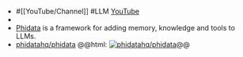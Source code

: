 - #[[YouTube/Channel]] #LLM 
  [YouTube](https://www.youtube.com/@phidata)
-
- [Phidata](https://docs.phidata.com/introduction) is a framework for adding memory, knowledge and tools to LLMs.
- [phidatahq/phidata](https://github.com/phidatahq/phidata)
  @@html: <a href="https://github.com/phidatahq/phidata/"><img src="https://github-readme-stats-astronomer.vercel.app/api/pin/?username=phidatahq&repo=phidata&theme=tokyonight" alt="phidatahq/phidata"/></a>@@